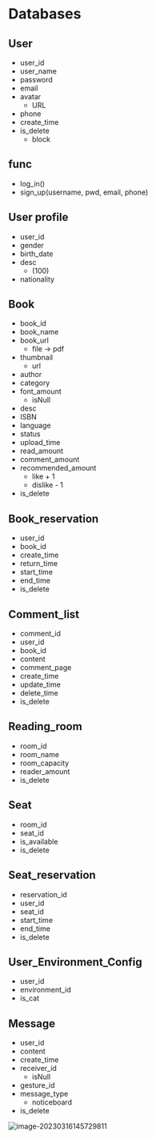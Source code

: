 # Databases

## User

- user_id
- user_name
- password
- email
- avatar
  - URL
- phone
- create_time
- is_delete
  - block



## func

- log_in()
- sign_up(username, pwd, email, phone)

## User profile 

- user_id
- gender
- birth_date
- desc
  - (100)
- nationality

## Book

- book_id
- book_name
- book_url
  - file -> pdf
- thumbnail
  - url
- author
- category
- font_amount
  - isNull
- desc
- ISBN
- language
- status
- upload_time
- read_amount
- comment_amount
- recommended_amount
  - like + 1
  - dislike - 1 
- is_delete

## Book_reservation

- user_id
- book_id
- create_time
- return_time
- start_time
- end_time
- is_delete

## Comment_list

- comment_id
- user_id
- book_id
- content
- comment_page
- create_time
- update_time
- delete_time
- is_delete

## Reading_room

- room_id
- room_name
- room_capacity
- reader_amount
- is_delete

## Seat

- room_id
- seat_id
- is_available
- is_delete

## Seat_reservation

- reservation_id
- user_id
- seat_id
- start_time
- end_time
- is_delete

## User_Environment_Config

- user_id
- environment_id
- is_cat

## Message

- user_id
- content
- create_time
- receiver_id
  - isNull
- gesture_id
- message_type
  - noticeboard
- is_delete



![image-20230316145729811](Databases.assets/image-20230316145729811.png)
